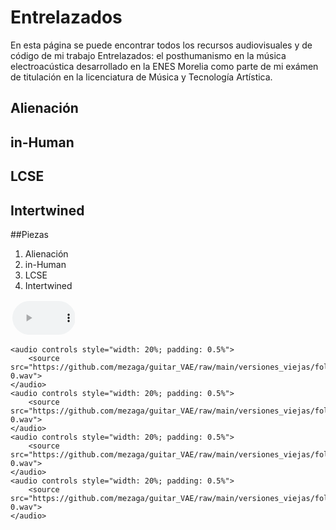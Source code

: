 
# Entrelazados

En esta página se puede encontrar todos los recursos audiovisuales y de código de mi trabajo Entrelazados: el posthumanismo en la música electroacústica desarrollado en la ENES Morelia como parte de mi exámen de titulación en la licenciatura de Música y Tecnología Artística.

## Alienación

## in-Human
## LCSE
## Intertwined


##Piezas

1. Alienación
2. in-Human
3. LCSE
4. Intertwined

<audio controls style="width: 20%; padding: 0.5%">
        <source src="https://github.com/mezaga/guitar_VAE/raw/main/versiones_viejas/folder/dataset_examples/Bridge_6-0.wav">
    </audio>
    
    <audio controls style="width: 20%; padding: 0.5%">
        <source src="https://github.com/mezaga/guitar_VAE/raw/main/versiones_viejas/folder/dataset_examples/bridge_Middle_6-0.wav">
    </audio> 
    <audio controls style="width: 20%; padding: 0.5%">
        <source src="https://github.com/mezaga/guitar_VAE/raw/main/versiones_viejas/folder/dataset_examples/middle_6-0.wav">
    </audio>
    <audio controls style="width: 20%; padding: 0.5%">
        <source src="https://github.com/mezaga/guitar_VAE/raw/main/versiones_viejas/folder/dataset_examples/Middle_Neck6-0.wav">
    </audio>
    <audio controls style="width: 20%; padding: 0.5%">
        <source src="https://github.com/mezaga/guitar_VAE/raw/main/versiones_viejas/folder/dataset_examples/Neck_6-0.wav">
    </audio>

